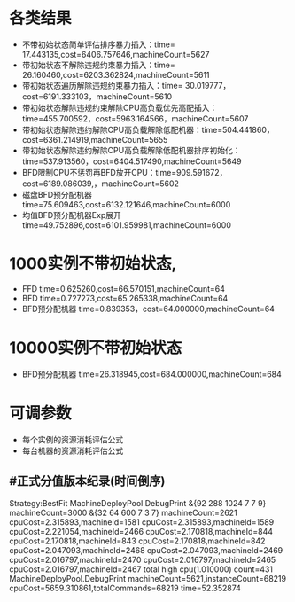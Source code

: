 # 各类结果
- 不带初始状态简单评估排序暴力插入：time= 17.443135,cost=6406.757646,machineCount=5627
- 带初始状态不解除违规约束暴力插入：time= 26.160460,cost=6203.362824,machineCount=5611
- 带初始状态遍历解除违规约束暴力插入：time= 30.019777，cost=6191.333103，machineCount=5610
- 带初始状态解除违规约束解除CPU高负载优先高配插入：time=455.700592，cost=5963.164566，machineCount=5607
- 带初始状态解除违约解除CPU高负载解除低配机器：time=504.441860，cost=6361.214919,machineCount=5655
- 带初始状态解除违约解除CPU高负载解除低配机器排序初始化：time=537.913560，cost=6404.517490,machineCount=5649
- BFD限制CPU不惩罚再BFD放开CPU：time=909.591672，cost=6189.086039,，machineCount=5602
- 磁盘BFD预分配机器 time=75.609463,cost=6132.121646,machineCount=6000
- 均值BFD预分配机器Exp展开 time=49.752896,cost=6101.959981,machineCount=6000

# 1000实例不带初始状态,
- FFD time=0.625260,cost=66.570151,machineCount=64
- BFD time=0.727273,cost=65.265338,machineCount=64
- BFD预分配机器 time=0.839353，cost=64.000000,machineCount=64

# 10000实例不带初始状态
- BFD预分配机器 time=26.318945,cost=684.000000,machineCount=684

# 可调参数
- 每个实例的资源消耗评估公式
- 每台机器的资源消耗评估公式

#正式分值版本纪录(时间倒序)
---
Strategy:BestFit
MachineDeployPool.DebugPrint
    &{92 288 1024 7 7 9} machineCount=3000
    &{32 64 600 7 3 7} machineCount=2621
    cpuCost=2.315893,machineId=1581
    cpuCost=2.315893,machineId=1589
    cpuCost=2.221054,machineId=2466
    cpuCost=2.170818,machineId=844
    cpuCost=2.170818,machineId=843
    cpuCost=2.170818,machineId=842
    cpuCost=2.047093,machineId=2468
    cpuCost=2.047093,machineId=2469
    cpuCost=2.016797,machineId=2470
    cpuCost=2.016797,machineId=2465
    cpuCost=2.016797,machineId=2467
total high cpu(1.010000) count=431
MachineDeployPool.DebugPrint machineCount=5621,instanceCount=68219
cpuCost=5659.310861,totalCommands=68219
time=52.352874